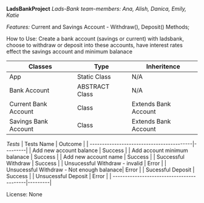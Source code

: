 **LadsBankProject**
*Lads-Bank team-members: Ana, Alish, Danica, Emily, Katie*

*Features:*
Current and Savings Account - Withdraw(), Deposit() Methods;

How to Use:
Create a bank account (savings or current) with ladsbank, choose to withdraw or deposit into these accounts, have interest rates effect the savings account and minimum balanace

| Classes              | Type           |      Inheritence     |
| ---------------------|----------------| ---------------------|
| App                  | Static Class   |        N/A           |
| Bank Account         | ABSTRACT Class |        N/A           |
| Current Bank Account | Class          | Extends Bank Account |
| Savings Bank Account | Class          | Extends Bank Account |

*Tests*
| Tests Name                                | Outcome |
| ------------------------------------------|---------|
| Add new account balance                   | Success |                     | Add account minimum balanace              | Success |
| Add new account name                      | Success |
| Successful Withdraw                       | Success |
| Unsucessful Withdraw - invalid            | Error   |
| Unsucessful Withdraw - Not enough balanace| Error   |
| Sucessful Deposit                         | Success |
| Unsucessful Deposit                       | Error   |
| ------------------------------------------|---------|

License: None
